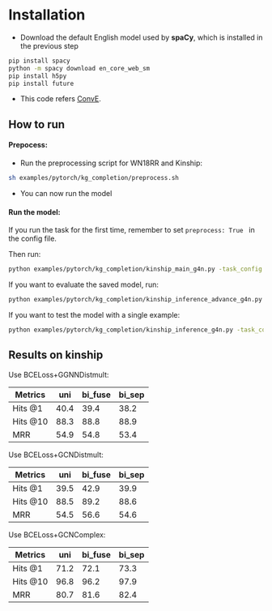 Installation 
===========
+ Download the default English model used by **spaCy**, which is installed in the previous step 
```bash
pip install spacy
python -m spacy download en_core_web_sm
pip install h5py
pip install future
```

+ This code refers [ConvE](https://github.com/TimDettmers/ConvE).

How to run
----------

#### Prepocess:
+ Run the preprocessing script for WN18RR and Kinship: 
```bash
sh examples/pytorch/kg_completion/preprocess.sh
```
+ You can now run the model

#### Run the model:

If you run the task for the first time, remember to set `preprocess: True ` in the config file.

Then run:
```bash
python examples/pytorch/kg_completion/kinship_main_g4n.py -task_config examples/pytorch/kg_completion/config/kinship.yaml
```

If you want to evaluate the saved model, run:
```bash
python examples/pytorch/kg_completion/kinship_inference_advance_g4n.py -task_config examples/pytorch/kg_completion/config/kinship.yaml
```

If you want to test the model with a single example:
```bash
python examples/pytorch/kg_completion/kinship_inference_g4n.py -task_config examples/pytorch/kg_completion/config/kinship.yaml
```
Results on kinship
------------------

Use BCELoss+GGNNDistmult:

| Metrics  |    uni     |    bi_fuse   | bi_sep |
| -------- | ---------- | ------------ | ------ |
| Hits @1  |    40.4    |     39.4     |  38.2  |
| Hits @10 |    88.3    |     88.8     |  88.9  |
|   MRR    |    54.9    |     54.8     |  53.4  |

Use BCELoss+GCNDistmult:

| Metrics  |    uni     |    bi_fuse   | bi_sep |
| -------- | ---------- | ------------ | ------ |
| Hits @1  |    39.5    |     42.9     |  39.9  |
| Hits @10 |    88.5    |     89.2     |  88.6  |
|   MRR    |    54.5    |     56.6     |  54.6  |


Use BCELoss+GCNComplex:

| Metrics  |    uni     |    bi_fuse   | bi_sep |
| -------- | ---------- | ------------ | ------ |
| Hits @1  |    71.2    |     72.1     |  73.3  |
| Hits @10 |    96.8    |     96.2     |  97.9  |
|   MRR    |    80.7    |     81.6     |  82.4  |
